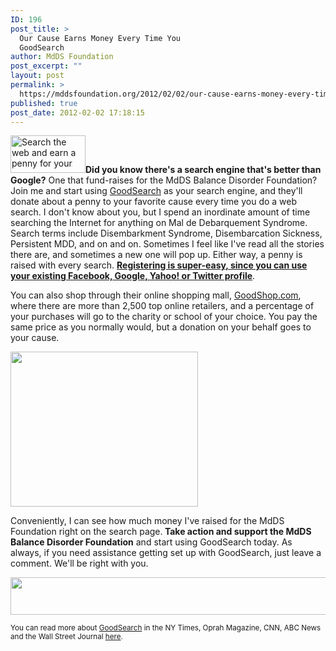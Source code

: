 ```yaml
---
ID: 196
post_title: >
  Our Cause Earns Money Every Time You
  GoodSearch
author: MdDS Foundation
post_excerpt: ""
layout: post
permalink: >
  https://mddsfoundation.org/2012/02/02/our-cause-earns-money-every-time-you-goodsearch/
published: true
post_date: 2012-02-02 17:18:15
---
```

<p style="text-align: left;"><a href="http://www.goodsearch.com/"><img class="alignleft" style="border: 0 none;" src="https://res.cloudinary.com/goodsearch/static/logos/logo-goodsearch.png" alt="Search the web and earn a penny for your cause" width="120" height="60" /></a><strong>Did you know there's a search engine that's better than Google?</strong> One that fund-raises for the MdDS Balance Disorder Foundation? Join me and start using <a title="GoodSearch" href="http://www.goodsearch.com" target="_blank" rel="noopener">GoodSearch</a> as your search engine, and they'll donate about a penny to your favorite cause every time you do a web search. I don't know about you, but I spend an inordinate amount of time searching the Internet for anything on Mal de Debarquement Syndrome. Search terms include Disembarkment Syndrome, Disembarcation Sickness, Persistent MDD, and on and on. Sometimes I feel like I've read all the stories there are, and sometimes a new one will pop up. Either way, a penny is raised with every search. <a title="Register Using Your Social Network" href="https://www.goodsearch.com/Registration.aspx?WMode=MAIN" target="_blank" rel="noopener"><strong>Registering is super-easy, since you can use your existing Facebook, Google, </strong></a><a title="Register Using Your Social Network" href="https://www.goodsearch.com/Registration.aspx?WMode=MAIN" target="_blank" rel="noopener"><strong>Yahoo! or Twitter profile</strong></a>.</p>
You can also shop through their online shopping mall, <a href="https://www.goodsearch.com/goodshop">GoodShop.com</a>, where there are more than 2,500 top online retailers, and a percentage of your purchases will go to the charity or school of your choice. You pay the same price as you normally would, but a donation on your behalf goes to your cause.

<a href="http://mddsfoundation.files.wordpress.com/2012/02/clip_image002.jpg"><img class="aligncenter" title="My Contributions" src="http://mddsfoundation.files.wordpress.com/2012/02/clip_image002.jpg?w=300" alt="" width="300" height="248" /></a>
<p style="text-align: left;">Conveniently, I can see how much money I've raised for the MdDS Foundation right on the search page.<strong> Take action and support the MdDS Balance Disorder Foundation</strong> and start using GoodSearch today. As always, if you need assistance getting set up with GoodSearch, just leave a comment. We'll be right with you.</p>
<a href="http://mddsfoundation.files.wordpress.com/2012/02/croppercapture2.png"><img class="alignnone wp-image-348" title="This is what the search box looks like." src="http://mddsfoundation.files.wordpress.com/2012/02/croppercapture2.png?w=400" alt="" width="601" height="60" /></a><small>
</small>
<p style="text-align: left;"><small>You can read more about <a href="https://www.goodsearch.com/">GoodSearch</a> in the NY Times, Oprah Magazine, CNN, ABC News and the Wall Street Journal <a title="GoodSearch Buzz" href="http://mddsfoundation.wordpress.com/2012/01/12/marching-to-rare-disease-day/" target="_blank" rel="noopener">here</a>.</small></p>